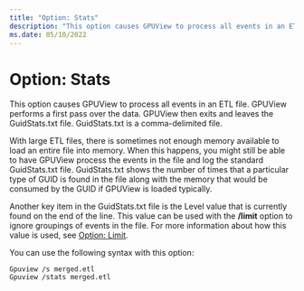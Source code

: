 ```yaml
---
title: "Option: Stats"
description: "This option causes GPUView to process all events in an ETL file."
ms.date: 05/10/2022
---
```


# Option: Stats  

This option causes GPUView to process all events in an ETL file. GPUView performs a first pass over the data. GPUView then exits and leaves the GuidStats.txt file. GuidStats.txt is a comma-delimited file.   

With large ETL files, there is sometimes not enough memory available to load an entire file into memory. When this happens, you might still be able to have GPUView process the events in the file and log the standard GuidStats.txt file. GuidStats.txt shows the number of times that a particular type of GUID is found in the file along with the memory that would be consumed by the GUID if GPUView is loaded typically.  

Another key item in the GuidStats.txt file is the Level value that is currently found on the end of the line. This value can be used with the **/limit** option to ignore groupings of events in the file. For more information about how this value is used, see [Option: Limit](option-limit.md).   

You can use the following syntax with this option:  

```
Gpuview /s merged.etl  
Gpuview /stats merged.etl  
```